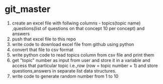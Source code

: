 # git_master

1. create an excel file with follwing columns - topics(topic name) ,questions(list of questions on that concept 10 per concept) and answers
2. push that excel file to this repo
3. write code to download excel file from github using python
4. convert that file to csv format
5. write python code to read topics column from csv file and print them
6. get "topic" number as input from user and store it in a variable
    and access that particular topic i.e.,row (row = topic number + 1) and store questions,answers in separate list data structures.
7. write code to generate random number from 1 to 10

